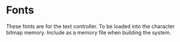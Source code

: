 # Fonts
These fonts are for the text controller. To be loaded into the character bitmap memory.
Include as a memory file when building the system.
